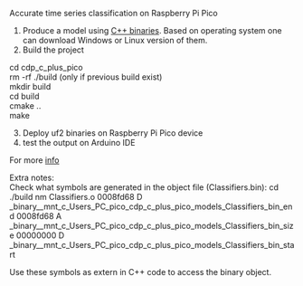 Accurate time series classification on Raspberry Pi Pico 

1. Produce a model using [C++ binaries](https://github.com/naviveztim/CDP_C_plus_binaries). 
   Based on operating system one can download Windows or Linux version of them.
2. Build the project

cd cdp_c_plus_pico  
rm -rf ./build (only if previous build exist)  
mkdir build  
cd build  
cmake ..  
make  

3. Deploy uf2 binaries on Raspberry Pi Pico device
4. test the output on Arduino IDE

For more [info](https://medium.com/@ivan_mitzev/accurate-time-series-classification-algorithm-on-raspberry-pi-pico-113a27523eac)

Extra notes:  
Check what symbols are generated in the object file (Classifiers.bin): 
cd ./build
nm  Classifiers.o
0008fd68 D _binary__mnt_c_Users_PC_pico_cdp_c_plus_pico_models_Classifiers_bin_end
0008fd68 A _binary__mnt_c_Users_PC_pico_cdp_c_plus_pico_models_Classifiers_bin_size
00000000 D _binary__mnt_c_Users_PC_pico_cdp_c_plus_pico_models_Classifiers_bin_start

Use these symbols as extern in C++ code to access the binary object.